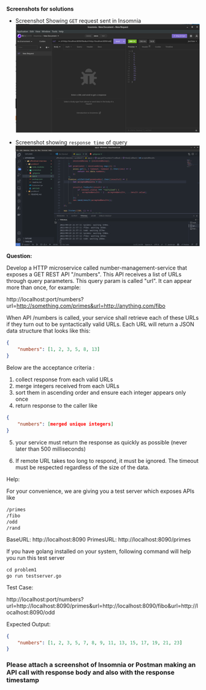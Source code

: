 **Screenshots for solutions**

-   Screenshot Showing `GET` request sent in Insomnia
    ![Insomnia GET](./screenshot/solution1.png)

-   Screenshot showing `response time` of query
    ![Response](./screenshot/response_time.png)

**Question:**

Develop a HTTP microservice called number-management-service that exposes a GET REST API "/numbers". This API receives a list of URLs through query parameters. This query param is called "url". It can appear more than once, for example:

http://localhost:port/numbers?url=http://something.com/primes&url=http://anything.com/fibo

When API /numbers is called, your service shall retrieve each of these URLs if they turn out to be syntactically valid URLs. Each URL will return a JSON data structure that looks like this:

```json
{
	"numbers": [1, 2, 3, 5, 8, 13]
}
```

Below are the acceptance criteria :

1. collect response from each valid URLs
2. merge integers received from each URLs
3. sort them in ascending order and ensure each integer appears only once
4. return response to the caller like

```json
{
    "numbers": [merged unique integers]
}
```

5. your service must return the response as quickly as possible (never later than 500 milliseconds)

6. If remote URL takes too long to respond, it must be ignored. The timeout must be respected regardless of the size of the data.

Help:

For your convenience, we are giving you a test server which exposes APIs like

```
/primes
/fibo
/odd
/rand
```

BaseURL: http://localhost:8090
PrimesURL: http://localhost:8090/primes

If you have golang installed on your system, following command will help you run this test server

```
cd problem1
go run testserver.go
```

Test Case:

http://localhost:port/numbers?url=http://localhost:8090/primes&url=http://localhost:8090/fibo&url=http://localhost:8090/odd

Expected Output:

```json
{
	"numbers": [1, 2, 3, 5, 7, 8, 9, 11, 13, 15, 17, 19, 21, 23]
}
```

### Please attach a screenshot of Insomnia or Postman making an API call with response body and also with the response timestamp
